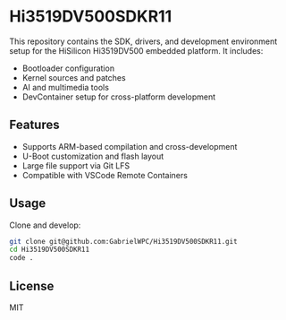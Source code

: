 # Hi3519DV500SDKR11

This repository contains the SDK, drivers, and development environment setup for the HiSilicon Hi3519DV500 embedded platform. It includes:

- Bootloader configuration
- Kernel sources and patches
- AI and multimedia tools
- DevContainer setup for cross-platform development

## Features

- Supports ARM-based compilation and cross-development
- U-Boot customization and flash layout
- Large file support via Git LFS
- Compatible with VSCode Remote Containers

## Usage

Clone and develop:

```bash
git clone git@github.com:GabrielWPC/Hi3519DV500SDKR11.git
cd Hi3519DV500SDKR11
code .
```

## License

MIT
